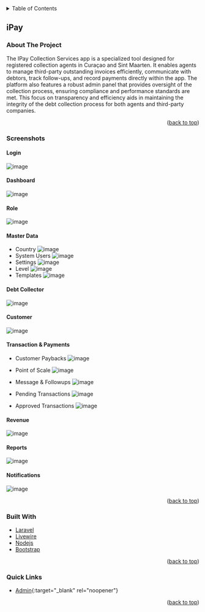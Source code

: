 <div id="top"></div>

<!-- TABLE OF CONTENTS -->
<details>
  <summary>Table of Contents</summary>
  <ol>
    <li>
      <a href="./projects/IPAY">iPay</a>
      <ul>
        <li><a href="#about-the-project">About The Project</a></li>
        <li><a href="#screenshots">Screenshots</a></li>
        <li><a href="#built-with">Built With</a></li>
        <li><a href="#credentials">Credentials</a></li>
      </ul>
    </li>
  </ol>
</details>

<!-- IPAY ABOUT THE PROJECT -->
## iPay

### About The Project

The IPay Collection Services app is a specialized tool designed for registered collection agents in Curaçao and Sint Maarten. It enables agents to manage third-party outstanding invoices efficiently, communicate with debtors, track follow-ups, and record payments directly within the app. The platform also features a robust admin panel that provides oversight of the collection process, ensuring compliance and performance standards are met. This focus on transparency and efficiency aids in maintaining the integrity of the debt collection process for both agents and third-party companies.

<p align="right">(<a href="#top">back to top</a>)</p>


### Screenshots

#### Login
![image](https://github.com/user-attachments/assets/40223f78-c768-49c6-84e3-7636a40de0c9)

#### Dashboard
![image](https://github.com/user-attachments/assets/f6e17754-45fa-4719-b082-3018664f9a5f)

#### Role
![image](https://github.com/user-attachments/assets/5a265203-8bfc-441f-89db-79df48ab73fd)

#### Master Data
* Country
![image](https://github.com/user-attachments/assets/18aca578-6fde-4da7-95d4-569c48c827c2)
* System Users
![image](https://github.com/user-attachments/assets/c96d95f3-c967-4204-9a0a-2c9c04f23a54)
* Settings
![image](https://github.com/user-attachments/assets/241d632f-a99e-4fb3-a0ec-b5920c1c4878)
* Level
![image](https://github.com/user-attachments/assets/f667e3ac-403d-46b4-a873-c7a332e9bf89)
* Templates
![image](https://github.com/user-attachments/assets/3c105ed9-39c7-45bf-9f27-a1f76d44ded3)

#### Debt Collector
![image](https://github.com/user-attachments/assets/ef078b59-2fb8-40c8-ba60-1e8349294912)

#### Customer
![image](https://github.com/user-attachments/assets/7126ab2e-1806-4822-ac08-31874de10618)

#### Transaction & Payments
* Customer Paybacks
![image](https://github.com/user-attachments/assets/0dc2a138-b810-48bb-9e2a-1f3f580f4ec6)
* Point of Scale
![image](https://github.com/user-attachments/assets/0796f310-bb4a-4648-b1fe-e3364701b073)

* Message & Followups
![image](https://github.com/user-attachments/assets/18a746bb-768e-470d-a601-1692f735242d)
* Pending Transactions
![image](https://github.com/user-attachments/assets/5b16af2f-78a3-43e2-bd3d-09c31a61b50f)
* Approved Transactions
![image](https://github.com/user-attachments/assets/3d0d1f3c-18c1-420a-9aa0-1b1988bb1635)

#### Revenue
![image](https://github.com/user-attachments/assets/29248640-74ee-4879-bb47-2d7b52a24f3c)

#### Reports
![image](https://github.com/user-attachments/assets/da477462-8b11-4579-9e95-c8b88146eb43)

#### Notifications
![image](https://github.com/user-attachments/assets/25034d0b-bc5c-41c3-b766-287fe07deef0)

<p align="right">(<a href="#top">back to top</a>)</p>


### Built With

* [Laravel](https://laravel.com/)
* [Livewire](https://laravel-livewire.com/)
* [Nodejs](https://nodejs.org/en)
* [Bootstrap](https://getbootstrap.com/)

<p align="right">(<a href="#top">back to top</a>)</p>


### Quick Links

* [Admin](https://ipay.notebrains.com/admin/login){:target="_blank" rel="noopener"}

<p align="right">(<a href="#top">back to top</a>)</p>
